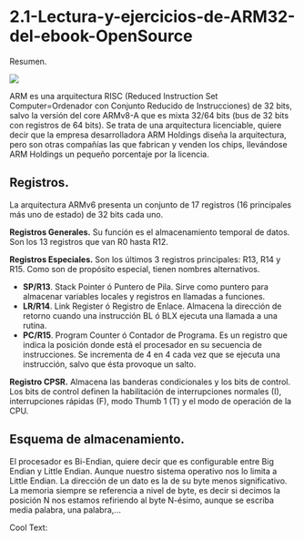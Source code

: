 # 2.1-Lectura-y-ejercicios-de-ARM32-del-ebook-OpenSource
Resumen.

![](https://images.cooltext.com/5474803.png)

ARM es una arquitectura RISC (Reduced Instruction Set Computer=Ordenador con Conjunto Reducido de Instrucciones) de 32 bits, salvo la versión del core ARMv8-A que es mixta 32/64 bits (bus de 32 bits con registros de 64 bits). Se trata de una arquitectura licenciable, quiere decir que la empresa desarrolladora ARM Holdings diseña la arquitectura, pero son otras compañías las que fabrican y venden los chips, llevándose ARM Holdings un pequeño porcentaje por la licencia.

## Registros.
La arquitectura ARMv6 presenta un conjunto de 17 registros (16 principales más uno de estado) de 32 bits cada uno.

**Registros Generales.**
Su función es el almacenamiento temporal de datos. Son los 13 registros que van R0 hasta R12.

**Registros Especiales.**
Son los últimos 3 registros principales: R13, R14 y R15.
Como son de propósito especial, tienen nombres alternativos.
  * **SP/R13**. Stack Pointer ó Puntero de Pila. Sirve como puntero para almacenar variables locales y registros en llamadas a funciones.
  * **LR/R14**. Link Register ó Registro de Enlace. Almacena la dirección de
  retorno cuando una instrucción BL ó BLX ejecuta una llamada a una
  rutina.
  * **PC/R15**. Program Counter ó Contador de Programa. Es un registro que
  indica la posición donde está el procesador en su secuencia de instrucciones. Se incrementa de 4 en 4 cada vez que se ejecuta una instrucción,
  salvo que ésta provoque un salto.
  
**Registro CPSR.**
Almacena las banderas condicionales y los bits de control. Los
bits de control definen la habilitación de interrupciones normales (I), interrupciones rápidas (F), modo Thumb 1
(T) y el modo de operación de la CPU.

## Esquema de almacenamiento.

El procesador es Bi-Endian, quiere decir que es configurable entre Big Endian y
Little Endian. Aunque nuestro sistema operativo nos lo limita a Little Endian.
La dirección de un dato es la de su byte menos significativo. La memoria siempre se
referencia a nivel de byte, es decir si decimos la posición N nos estamos refiriendo
al byte N-ésimo, aunque se escriba media palabra, una palabra,...


<a href="http://cooltext.com" target="_top"><img src="https://cooltext.com/images/ct_pixel.gif" width="80" height="15" alt="Cool Text: Logo and Graphics Generator" border="0" /></a>
